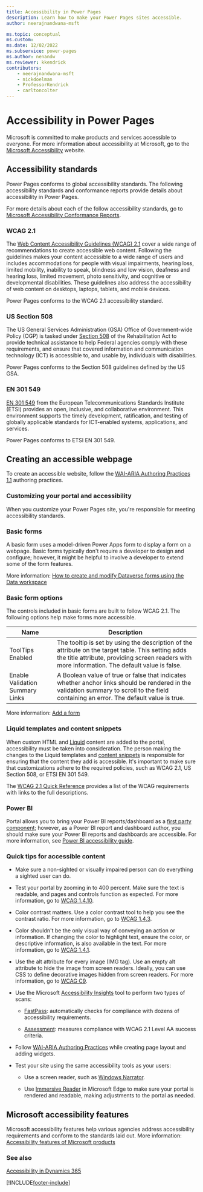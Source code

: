 ```yaml
---
title: Accessibility in Power Pages
description: Learn how to make your Power Pages sites accessible.
author: neerajnandwana-msft

ms.topic: conceptual
ms.custom: 
ms.date: 12/02/2022
ms.subservice: power-pages
ms.author: nenandw
ms.reviewer: kkendrick
contributors:
    - neerajnandwana-msft
    - nickdoelman
    - ProfessorKendrick
    - carltoncolter
---
```

 
# Accessibility in Power Pages

Microsoft is committed to make products and services accessible to everyone. For more information about accessibility at Microsoft, go to the [Microsoft Accessibility](https://www.microsoft.com/accessibility) website.

## Accessibility standards

Power Pages conforms to global accessibility standards. The following accessibility standards and conformance reports provide details about accessibility in Power Pages.

For more details about each of the follow accessibility standards, go to [Microsoft Accessibility Conformance Reports](https://cloudblogs.microsoft.com/industry-blog/government/2018/09/11/accessibility-conformance-reports/).

### WCAG 2.1

The [Web Content Accessibility Guidelines (WCAG) 2.1](https://www.w3.org/TR/WCAG21/) cover a wide range of recommendations to create accessible web content. Following the guidelines makes your content accessible to a wide range of users and includes accommodations for people with visual impairments, hearing loss, limited mobility, inability to speak, blindness and low vision, deafness and hearing loss, limited movement, photo sensitivity, and cognitive or developmental disabilities. These guidelines also address the accessibility of web content on desktops, laptops, tablets, and mobile devices. 

Power Pages conforms to the WCAG 2.1 accessibility standard.

### US Section 508

The US General Services Administration (GSA) Office of Government-wide Policy (OGP) is tasked under [Section 508](https://www.section508.gov/) of the Rehabilitation Act to provide technical assistance to help Federal agencies comply with these requirements, and ensure that covered information and communication technology (ICT) is accessible to, and usable by, individuals with disabilities.

Power Pages conforms to the Section 508 guidelines defined by the US GSA. 

### EN 301 549

[EN 301 549](https://www.etsi.org/deliver/etsi_en/301500_301599/301549/02.01.02_60/en_301549v020102p.pdf) from the European Telecommunications Standards Institute (ETSI) provides an open, inclusive, and collaborative environment. This environment supports the timely development, ratification, and testing of globally applicable standards for ICT-enabled systems, applications, and services.

Power Pages conforms to ETSI EN 301 549. 

## Creating an accessible webpage

To create an accessible website, follow the [WAI-ARIA Authoring Practices 1.1](https://www.w3.org/TR/wai-aria-practices/) authoring practices.

### Customizing your portal and accessibility

When you customize your Power Pages site, you're responsible for meeting accessibility standards.

### Basic forms

A basic form uses a model-driven Power Apps form to display a form on a webpage. Basic forms typically don't require a developer to design and configure; however, it might be helpful to involve a developer to extend some of the form features.

More information: [How to create and modify Dataverse forms using the Data workspace](../configure/data-workspace-forms.md)

### Basic form options

The controls included in basic forms are built to follow WCAG 2.1. The following options help make forms more accessible.

| **Name**                        | **Description**    |
|---------------------------------|----------|
| ToolTips Enabled                | The tooltip is set by using the description of the attribute on the target table. This setting adds the title attribute, providing screen readers with more information. The default value is false. |
| Enable Validation Summary Links | A Boolean value of true or false that indicates whether anchor links should be rendered in the validation summary to scroll to the field containing an error. The default value is true.          |

More information: [Add a form](../getting-started/add-form.md)

### Liquid templates and content snippets

When custom HTML and [Liquid](../liquid/liquid-overview.md) content are added to the portal, accessibility must be taken into consideration. The person making the changes to the Liquid templates and [content snippets](../configure/customize-content-snippets.md) is responsible for ensuring that the content they add is accessible. It's important to make sure that customizations adhere to the required policies, such as WCAG 2.1, US Section 508, or ETSI EN 301 549.

The [WCAG 2.1 Quick Reference](https://www.w3.org/WAI/WCAG21/quickref/) provides a list of the WCAG requirements with links to the full descriptions.

### Power BI

Portal allows you to bring your Power BI reports/dashboard as a [first party component](../getting-started/add-power-bi.md); however, as a Power BI report and dashboard author, you should make sure your Power BI reports and dashboards are accessible.  For more information, see [Power BI accessibility guide](/power-bi/create-reports/desktop-accessibility-creating-reports).

### Quick tips for accessible content

- Make sure a non-sighted or visually impaired person can do everything a sighted user can do.

- Test your portal by zooming in to 400 percent. Make sure the text is readable, and pages and controls function as expected. For more information, go to [WCAG 1.4.10](https://www.w3.org/WAI/WCAG21/Understanding/reflow).

- Color contrast matters. Use a color contrast tool to help you see the contrast ratio. For more information, go to [WCAG 1.4.3](https://www.w3.org/WAI/WCAG21/Understanding/contrast-minimum.html).

- Color shouldn't be the only visual way of conveying an action or information. If changing the color to highlight text, ensure the color, or descriptive information, is also available in the text. For more information, go to [WCAG 1.4.1](https://www.w3.org/WAI/WCAG21/Understanding/use-of-color.html).

- Use the alt attribute for every image (IMG tag). Use an empty alt attribute to hide the image from screen readers. Ideally, you can use CSS to define decorative images hidden from screen readers. For more information, go to [WCAG C9](https://www.w3.org/WAI/WCAG21/Techniques/css/C9.html).

- Use the Microsoft [Accessibility Insights](https://accessibilityinsights.io/) tool to perform two types of scans:

    - [FastPass](https://accessibilityinsights.io/docs/web/getstarted/fastpass/): automatically checks for compliance with dozens of accessibility requirements.

    - [Assessment](https://accessibilityinsights.io/docs/web/getstarted/assessment/): measures compliance with WCAG 2.1 Level AA success criteria.

- Follow [WAI-ARIA Authoring Practices](https://www.w3.org/TR/wai-aria-practices/) while creating page layout and adding widgets.

- Test your site using the same accessibility tools as your users:

    - Use a screen reader, such as [Windows Narrator](https://support.microsoft.com/windows/chapter-1-introducing-narrator-7fe8fd72-541f-4536-7658-bfc37ddaf9c6#WindowsVersion=Windows_11).

    - Use [Immersive Reader](https://education.microsoft.com/resource/9b010288) in Microsoft Edge to make sure your portal is rendered and readable, making adjustments to the portal as needed.

## Microsoft accessibility features

Microsoft accessibility features help various agencies address accessibility requirements and conform to the standards laid out. More information: [Accessibility features of Microsoft products](https://sway.office.com/vAdiAMXOJEQGVbqX)

### See also

[Accessibility in Dynamics 365](/dynamics365/get-started/accessibility/)

[!INCLUDE[footer-include](../../../includes/footer-banner.md)]
